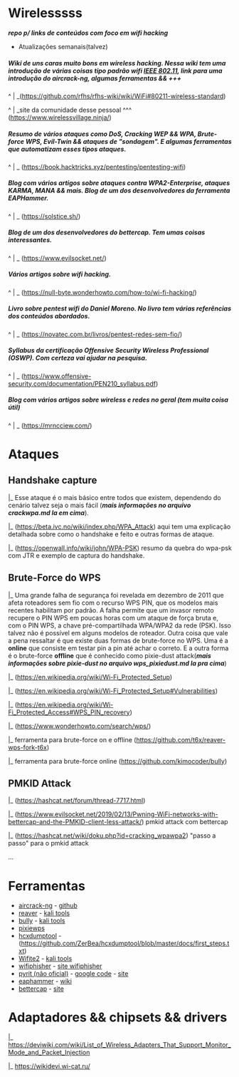 # Wirelesssss 
***repo p/ links de conteúdos com foco em wifi hacking***
- Atualizações semanais(talvez)



##### Wiki de uns caras muito bons em wireless hacking. Nessa wiki tem uma introdução de várias coisas tipo padrão wifi [IEEE 802.11](https://en.wikipedia.org/wiki/IEEE_802.11), link para uma introdução do aircrack-ng, algumas ferramentas && +++

^
|
\_(https://github.com/rfhs/rfhs-wiki/wiki/WiFi#80211-wireless-standard)

^
|
\_site da comunidade desse pessoal ^^^ (https://www.wirelessvillage.ninja/)

 
 
##### Resumo de vários ataques como DoS, Cracking WEP && WPA, Brute-force WPS, Evil-Twin && ataques de "sondagem". E algumas ferramentas que automatizam esses tipos ataques. 

^
|
\_ (https://book.hacktricks.xyz/pentesting/pentesting-wifi)



##### Blog com vários artigos sobre ataques contra WPA2-Enterprise, ataques KARMA, MANA && mais. Blog de um dos desenvolvedores da ferramenta EAPHammer. 

^
|
\_ (https://solstice.sh/) 



##### Blog de um dos desenvolvedores do bettercap. Tem umas coisas interessantes.

^
|
\_ (https://www.evilsocket.net/)



##### Vários artigos sobre wifi hacking.

^
|
\_ (https://null-byte.wonderhowto.com/how-to/wi-fi-hacking/)



##### Livro sobre pentest wifi do Daniel Moreno. No livro tem várias referências dos conteúdos abordados.

^
|
\_ (https://novatec.com.br/livros/pentest-redes-sem-fio/)



##### Syllabus da certificação Offensive Security Wireless Professional (OSWP). Com certeza vai ajudar na pesquisa.

^
|
\_ (https://www.offensive-security.com/documentation/PEN210_syllabus.pdf)



##### Blog com vários artigos sobre wireless e redes no geral (tem muita coisa útil)

^
|
\_ (https://mrncciew.com/)



# Ataques

## Handshake capture

|_ Esse ataque é o mais básico entre todos que existem, dependendo do cenário talvez seja o mais fácil (***mais informações no arquivo crackwpa.md la em cima***).  
   
|_ (https://beta.ivc.no/wiki/index.php/WPA_Attack) aqui tem uma explicação detalhada sobre como o handshake e feito e outras formas de ataque.

|_ (https://openwall.info/wiki/john/WPA-PSK) resumo da quebra do wpa-psk com JTR e exemplo de captura do handshake.

## Brute-Force do WPS

|_ Uma grande falha de segurança foi revelada em dezembro de 2011 que afeta roteadores sem fio com o recurso WPS PIN, que os modelos mais recentes habilitam por padrão. A falha permite que um invasor remoto recupere o PIN WPS em poucas horas com um ataque de força bruta e, com o PIN WPS, a chave pré-compartilhada WPA/WPA2 da rede (PSK). Isso talvez não é possível em alguns modelos de roteador. Outra coisa que vale a pena ressaltar é que existe duas formas de brute-force no WPS. Uma é a **online** que consiste em testar pin a pin até achar o correto. E a outra forma é o brute-force **offline** que é conhecido como pixie-dust attack(***mais informações sobre pixie-dust no arquivo wps_pixiedust.md la pra cima***)

|_ (https://en.wikipedia.org/wiki/Wi-Fi_Protected_Setup)

|_ (https://en.wikipedia.org/wiki/Wi-Fi_Protected_Setup#Vulnerabilities)

|_ (https://en.wikipedia.org/wiki/Wi-Fi_Protected_Access#WPS_PIN_recovery)

|_ (https://www.wonderhowto.com/search/wps/)

|_ ferramenta para brute-force on e offline (https://github.com/t6x/reaver-wps-fork-t6x)

|_ ferramenta para brute-force online (https://github.com/kimocoder/bully)


## PMKID Attack

|_ (https://hashcat.net/forum/thread-7717.html) 

|_ (https://www.evilsocket.net/2019/02/13/Pwning-WiFi-networks-with-bettercap-and-the-PMKID-client-less-attack/) pmkid attack com bettercap

|_ (https://hashcat.net/wiki/doku.php?id=cracking_wpawpa2) "passo a passo" para o pmkid attack


...

# Ferramentas 

* [aircrack-ng](https://www.aircrack-ng.org/) - [github](https://github.com/aircrack-ng)
* [reaver](https://github.com/t6x/reaver-wps-fork-t6x) - [kali tools](https://www.kali.org/tools/reaver/)
* [bully](https://github.com/kimocoder/bully) - [kali tools](https://www.kali.org/tools/bully/)
* [pixiewps](https://github.com/wiire-a/pixiewps) 
* [hcxdumptool](https://github.com/ZerBea/hcxdumptool) - (https://github.com/ZerBea/hcxdumptool/blob/master/docs/first_steps.txt)
* [Wifite2](https://github.com/derv82/wifite2) - [kali tools](https://www.kali.org/tools/wifite/)
* [wifiphisher](https://github.com/wifiphisher/wifiphisher) - [site wifiphisher](https://wifiphisher.org/)
* [pyrit (não oficial)](https://github.com/JPaulMora/Pyrit) - [google code](https://code.google.com/archive/p/pyrit/) - [site](https://pyrit.wordpress.com/)
* [eaphammer](https://github.com/s0lst1c3/eaphammer) - [wiki](https://github.com/s0lst1c3/eaphammer/wiki)
* [bettercap](https://github.com/bettercap/bettercap) - [site](https://www.bettercap.org/)



# Adaptadores && chipsets && drivers

|_ https://deviwiki.com/wiki/List_of_Wireless_Adapters_That_Support_Monitor_Mode_and_Packet_Injection

|_ https://wikidevi.wi-cat.ru/


